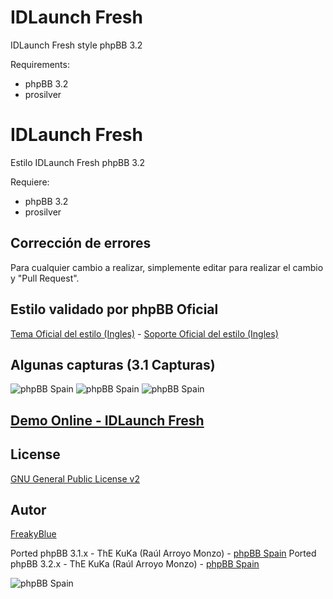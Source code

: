 IDLaunch Fresh 
=========================

IDLaunch Fresh style phpBB 3.2

Requirements:
- phpBB 3.2
- prosilver

IDLaunch Fresh
==========================

Estilo IDLaunch Fresh phpBB 3.2

Requiere:
- phpBB 3.2
- prosilver

## Corrección de errores
Para cualquier cambio a realizar, simplemente editar para realizar el cambio y "Pull Request".

## Estilo validado por phpBB Oficial
[Tema Oficial del estilo (Ingles)](https://www.phpbb.com/community/viewtopic.php?f=531&t=2314506) - 
[Soporte Oficial del estilo (Ingles)](https://www.phpbb.com/customise/db/style/idlaunch_fresh_2/support)

## Algunas capturas (3.1 Capturas)
![phpBB Spain](http://www.phpbb-es.com/archivos/IDLaunch_Fresh_new.png)
![phpBB Spain](http://www.phpbb-es.com/archivos/IDLaunch_Fresh_new2.png)
![phpBB Spain](http://www.phpbb-es.com/archivos/IDLaunch_Fresh_new3.png)

## [Demo Online - IDLaunch Fresh](http://area51.phpbb-es.com/foro/index.php?style=26)

## License
[GNU General Public License v2](http://opensource.org/licenses/GPL-2.0)

## Autor
[FreakyBlue](https://www.phpbb.com/community/memberlist.php?mode=viewprofile&u=680545)

Ported phpBB 3.1.x - ThE KuKa (Raúl Arroyo Monzo) - [phpBB Spain](http://www.phpbb-es.com)
Ported phpBB 3.2.x - ThE KuKa (Raúl Arroyo Monzo) - [phpBB Spain](http://www.phpbb-es.com)

![phpBB Spain](http://www.phpbb-es.com/images/logo_es.png) 
